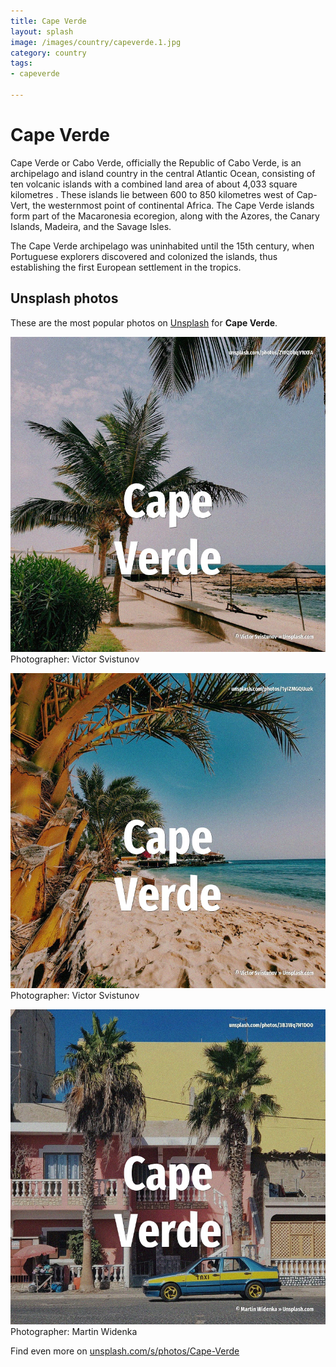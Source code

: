 ```yaml
---
title: Cape Verde
layout: splash
image: /images/country/capeverde.1.jpg
category: country
tags:
- capeverde

---
```

# Cape Verde

Cape Verde  or Cabo Verde, officially the Republic of Cabo Verde, is an archipelago and island 
country in the central Atlantic Ocean, consisting of ten volcanic islands with a combined land area 
of about 4,033 square kilometres .
These islands lie between 600 to 850 kilometres  west of Cap-Vert, the westernmost point of 
continental Africa.
The Cape Verde islands form part of the Macaronesia ecoregion, along with the Azores, the Canary 
Islands, Madeira, and the Savage Isles.

The Cape Verde archipelago was uninhabited until the 15th century, when Portuguese explorers 
discovered and colonized the islands, thus establishing the first European settlement in the 
tropics.

 
## Unsplash photos
These are the most popular photos on [Unsplash](https://unsplash.com) for **Cape Verde**.
 
![Cape Verde](/images/country/capeverde.1.jpg)
Photographer:  Victor Svistunov
 
![Cape Verde](/images/country/capeverde.2.jpg)
Photographer:  Victor Svistunov
 
![Cape Verde](/images/country/capeverde.3.jpg)
Photographer:  Martin Widenka
 
Find even more on [unsplash.com/s/photos/Cape-Verde](https://unsplash.com/s/photos/Cape-Verde)
 
